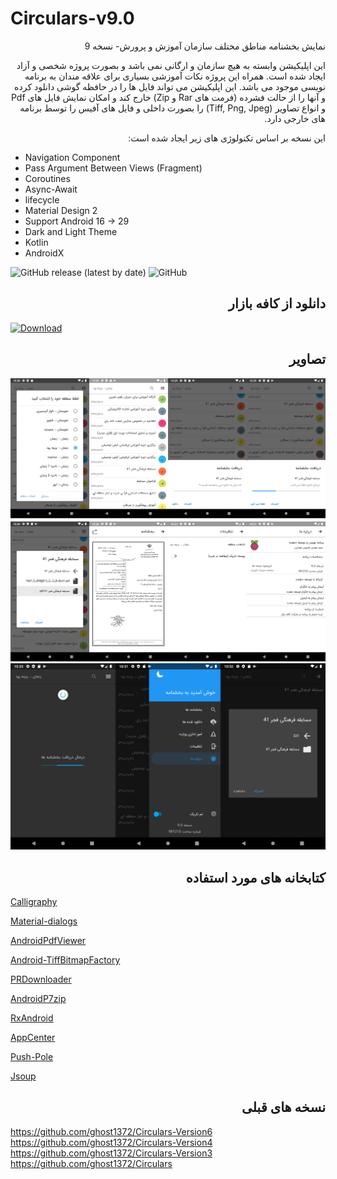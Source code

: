 # Circulars-v9.0
<div dir="rtl">
نمایش بخشنامه مناطق مختلف سازمان آموزش و پرورش- نسخه 9
  
این اپلیکیشن وابسته به هیچ سازمان و ارگانی نمی باشد و بصورت پروژه شخصی و آزاد ایجاد شده است. همراه این پروژه نکات آموزشی بسیاری برای علاقه مندان به برنامه نویسی موجود می باشد. این اپلیکیشن می تواند فایل ها را در حافظه گوشی دانلود کرده و آنها را از حالت فشرده (فرمت های Rar و Zip) خارج کند و امکان نمایش فایل های Pdf و انواع تصاویر (Tiff, Png, Jpeg) را بصورت داخلی و فایل های آفیس را توسط برنامه های خارجی دارد.

این نسخه بر اساس تکنولوژی های زیر ایجاد شده است:

</div>

- Navigation Component
- Pass Argument Between Views (Fragment)
- Coroutines
- Async-Await
- lifecycle
- Material Design 2
- Support Android 16 -> 29
- Dark and Light Theme
- Kotlin
- AndroidX



![GitHub release (latest by date)](https://img.shields.io/github/v/release/ghost1372/Circulars-v9.0?color=green&label=Release)
![GitHub](https://img.shields.io/github/license/ghost1372/Circulars-v9.0?color=purple&label=License)

## <div dir="rtl"> دانلود از کافه بازار


[![Download](http://s8.picofile.com/file/8336023884/cafebazaar0.png)](https://cafebazaar.ir/app/ir.mahdi.circulars/?l=fa)

</div>

## <div dir="rtl"> تصاویر</div>

![Screenshot](ScreenShot/Screenshot1.png)
![Screenshot](ScreenShot/Screenshot2.png)

## <div dir="rtl"> کتابخانه های مورد استفاده</div>

[Calligraphy](https://github.com/InflationX/Calligraphy)

[Material-dialogs](https://github.com/afollestad/material-dialogs)

[AndroidPdfViewer](https://github.com/barteksc/AndroidPdfViewer)

[Android-TiffBitmapFactory](https://github.com/Beyka/Android-TiffBitmapFactory)

[PRDownloader](https://github.com/MindorksOpenSource/PRDownloader)

[AndroidP7zip](https://github.com/hzy3774/AndroidP7zip)

[RxAndroid](https://github.com/ReactiveX/RxAndroid)

[AppCenter](https://appcenter.ms)

[Push-Pole](http://push-pole.com)

[Jsoup](https://github.com/jhy/jsoup)

## <div dir="rtl"> نسخه های قبلی</div>

https://github.com/ghost1372/Circulars-Version6
<br>
https://github.com/ghost1372/Circulars-Version4
<br>
https://github.com/ghost1372/Circulars-Version3
<br>
https://github.com/ghost1372/Circulars
